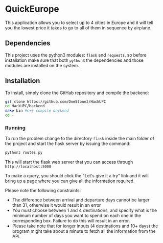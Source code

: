 # QuickEurope
This application allows you to select up to 4 cities in Europe and it will tell you the lowest price it takes to go to all of them in sequence by airplane.

## Dependencies

This project uses the python3 modules: `flask` and `requests`, so before installation make sure that both `python3` the dependencies and those modules are installed on the system.

## Installation

To install, simply clone the GitHub repository and compile the backend:

```bash
git clone https://github.com/OneStone2/HackUPC
cd HackUPC/backend
make bin #c++ compile backend
cd -
```

### Running

To run the problem change to the directory `flask` inside the main folder of the project and start the flask server by issuing the command:

```bash
python3 routes.py
```
 This will start the flask web server that you can access through `http://localhost:5000`

To make a query, you should click the "Let's give it a try" link and it will bring up a page where you can give all the information required.

Please note the following constraints:

- The difference between arrival and departure days cannot be larger than 31, otherwise it would result in an error
- You must choose between 1 and 4 destinations, and specify what is the minimum number of days you want to spend on each one in the corresponding box. Failure to do this will result in an error.
- Please take note that for longer inputs (4 destinations and 10+ days) the program might take about a minute to fetch all the information from the API.
